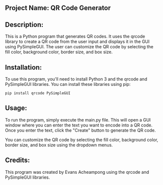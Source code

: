 ## Project Name: QR Code Generator

## Description:

This is a Python program that generates QR codes. It uses the qrcode library to create a QR code from the user input and displays it in the GUI using PySimpleGUI. The user can customize the QR code by selecting the fill color, background color, border size, and box size.

## Installation:

To use this program, you'll need to install Python 3 and the qrcode and PySimpleGUI libraries. You can install these libraries using pip:

`pip install qrcode PySimpleGUI
`

## Usage:

To run the program, simply execute the main.py file. This will open a GUI window where you can enter the text you want to encode into a QR code. Once you enter the text, click the "Create" button to generate the QR code.

You can customize the QR code by selecting the fill color, background color, border size, and box size using the dropdown menus.

## Credits:

This program was created by Evans Acheampong using the qrcode and PySimpleGUI libraries.
